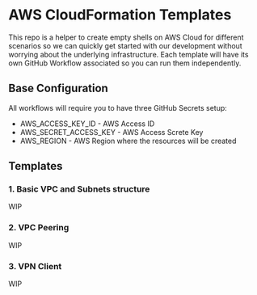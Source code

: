 # AWS CloudFormation Templates
This repo is a helper to create empty shells on AWS Cloud for different scenarios so we can quickly get started with our development without worrying about the underlying infrastructure. Each template will have its own GitHub Workflow associated so you can run them independently.

## Base Configuration
All workflows will require you to have three GitHub Secrets setup:
- AWS_ACCESS_KEY_ID - AWS Access ID
- AWS_SECRET_ACCESS_KEY - AWS Access Screte Key
- AWS_REGION - AWS Region where the resources will be created

## Templates

### 1. Basic VPC and Subnets structure
WIP

### 2. VPC Peering
WIP

### 3. VPN Client
WIP
